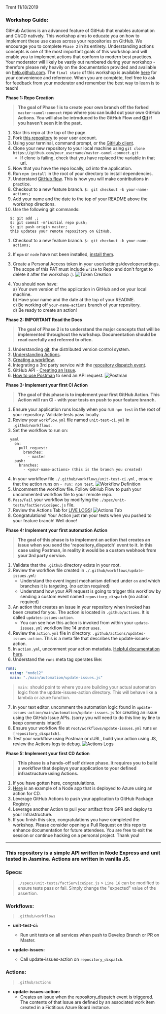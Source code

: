 Trent 11/18/2019

### Workshop Guide:

GitHub Actions is an advanced feature of GitHub that enables automation and CI/CD natively. This workshop aims to educate you on how to implement these use cases across your repositories on GitHub. We encourage you to complete `Phase 2` in its entirety. Understanding actions concepts is one of the most important goals of this workshop and will enable you to implement actions that conform to modern best practices. Your moderator will likely be vastly out numbered during your workshop - therefore please rely heavily on the documentation provided and available on [help.github.com](https://help.github.com/en). The `final state` of this workshop is available [here](https://github.com/WRK2009-Workflow/master-camel-connect) for your convenience and reference. When you are complete, feel free to ask for feedback from your moderator and remember the best way to learn is to teach!

**Phase 1: Repo Creation**

> **The goal of Phase 1 is to create your own branch off the forked `master-camel-connect` repo where you can build out your own GitHub Actions. You will also be introduced to the GitHub Flow and [Git](https://git-scm.com/book/en/v2/Getting-Started-What-is-Git%3F) if you haven't seen it in the past.**

1. Star this repo at the top of the page.
1. Fork [this repository](https://github.com/WRK2009-Workflow/master-camel-connect) to your user account.
1. Using your terminal, command prompt, or the [GitHub client](https://desktop.github.com).
1. Clone your new repository to your local machine using `git clone https://github.com/your_username/master-camel-connect.git`
   - If clone is failing, check that you have replaced the variable in that url.
1. Now that you have the repo locally, cd into the application.
1. Run `npm install` in the root of your directory to install dependencies.
1. Understand [GitHub flow](https://guides.github.com/introduction/flow/). This is how you will make contributions in practice.
1. Checkout to a new feature branch. `$: git checkout -b your-name-actions;`
1. Add your name and the date to the top of your README above the workshop directions.
1. Use the following git commands:

```
  $: git add .;
  $: git commit -m'initial repo push;
  $: git push origin master;
  this updates your remote repository on GitHub.
```

1. Checkout to a new feature branch. `$: git checkout -b your-name-actions;`

1. If `npm` or `node` have not been installed, [install them](https://www.guru99.com/download-install-node-js.html).
1. Create a Personal Access token in your user/settings/developersettings. The scope of this PAT must include `write` to Repo and don't forget to delete it after the workshop :).
   ![Token Creation](/images/token.png)
1. You should now have:  
   a) Your own version of the application in GitHub and on your local machine.  
   b) Have your name and the date at the top of your README.  
   c) Be working off `your-name-actions` branch of your repository.  
   d) Be ready to create an action!

**Phase 2: IMPORTANT Read the Docs**

> **The goal of Phase 2 is to understand the major concepts that will be implemented throughout the workshop. Documentation should be read carefully and referred to often.**

1. Understanding [git](https://git-scm.com/book/en/v2/Getting-Started-What-is-Git%3F), the distributed version control system.
1. [Understanding Actions](https://help.github.com/en/github/automating-your-workflow-with-github-actions/about-github-actions#core-concepts-for-github-actions).
1. [Creating a workflow](https://help.github.com/en/github/automating-your-workflow-with-github-actions/configuring-a-workflow).
1. Integrating a 3rd party service with the [repository dispatch event](https://developer.github.com/v3/repos/#create-a-repository-dispatch-event).
1. GitHub API - [Creating an Issue](https://developer.github.com/v3/issues/).
1. [How to use Postman](https://learning.getpostman.com/getting-started/) to send an API request.
   ![Postman](/images/postman.png)

**Phase 3: Implement your first CI Action**

> **The goal of this phase is to implement your first GitHub Action. This Action will run CI - with your tests on push to your feature branch.**

1. Ensure your application runs locally when you run `npm test` in the root of your repository. Validate tests pass locally.
2. Review your `workflow.yml` file named `unit-test-ci.yml` in `.github/workflows`.
3. Set the workflow to run on:

```
  yaml
    on:
      pull_request:
        branches:
          - master
    push:
      branches:
        - <your-name-actions> (this is the branch you created)
```

4. In your workflow file `./.github/workflows/unit-test-ci.yml` , ensure that the action runs on `- run: npm test`.
   ![Workflow Definition](/images/workflow.png)
5. Uncomment the workflow file. Follow GitHub Flow to push your uncommented workflow file to your remote repo.
6. `Pass/Fail` your workflow by modifying the `./spec/unit-tests/factServiceSpec.js` file.
7. Review the Actions Tab for [LIVE LOGS](https://github.blog/2019-08-08-github-actions-now-supports-ci-cd/)!
   ![Actions Tab](/images/actiontab.png)
8. Congratulations! Your Action just ran your tests when you pushed to your feature branch! Well done!

**Phase 4: Implement your first automation Action**

> **The goal of this phase is to implement an action that creates an issue when you send the 'repository_dispatch' event to it. In this case using Postman, in reality it would be a custom webhook from your 3rd party service.**

1. Validate that the `.github` directory exists in your root.
2. Review the workflow file created in `./.github/workflows/update-issues.yml`:
   - Understand the event ingest mechanism defined under `on` and which branches it is targeting. (no action required)
   - Understand how your API request is going to trigger this workflow by sending a custom event named `repository_dispatch` (no action required)
3. An action that creates an issue in your repository when invoked has been created for you. The action is located in `.github/actions`. It is called `updates-issues-action`.
   - You can see how this action is invoked from within your `update-issues.yml` workflow line 14 under `uses`.
4. Review the `action.yml` file in directory: `.github/actions/updates-issues-action`. This is a meta file that describes the update-issues-action.
5. In `action.yml`, uncomment your action metadata. [Helpful documentation here](https://help.github.com/en/github/automating-your-workflow-with-github-actions/metadata-syntax-for-github-actions).
6. Understand the `runs` meta tag operates like:

```yaml
runs:
  using: "node12"
  main: "./main/automation/update-issues.js"
```

> `main:` should point to where you are building your actual automation logic from the update-issues-action directory. This will behave like a lambda or azure function.

7. In your text editor, uncomment the automation logic found in `update-issues-action/main/automation/update-issues.js` for creating an issue using the GitHub Issue APIs. (sorry you will need to do this line by line to keep comments intact!)
8. Ensure your workflow file at `root/workflows/update-issues.yml` runs `on [repository_dispatch]`.
9. Test your workflow using Postman or cURL, build your action using JS, review the Actions logs to debug.
   ![Actions Logs](/images/actionlogs.png)

**Phase 5: Implement your first CD Action**

> **This phase is a hands-off self driven phase. It requires you to build a workflow that deploys your application to your defined infrastructure using Actions.**

1. If you have gotten here, congratulations.
1. [Here](https://github.com/alwell-kevin/calculator) is an example of a Node app that is deployed to Azure using an action for CD.
1. Leverage GitHub Actions to push your application to GitHub Package Registry.
1. Leverage another Action to pull your artifact from GPR and deploy to your Infrastructure.
1. If you finish this step, congratulations you have completed the workshop. Please consider opening a Pull Request on this repo to enhance documentation for future attendees. You are free to exit the session or continue hacking on a personal project. Thank you!

---

### This repository is a simple API written in Node Express and unit tested in Jasmine. Actions are written in vanilla JS.

### Specs:

> `./specs/unit-tests/factServiceSpec.js` > `Line 16` can be modified to ensure tests pass or fail. Simply change the "expected" value of the assertion.

### Workflows:

> `.github/workflows`

- **unit-test-ci:**

  - Run unit tests on all services when push to Develop Branch or PR on Master.

- **update-issues:**
  - Call update-issues-action on `repository_dispatch`.

### Actions:

> `.github/actions`

- **update-issues-action:**
  - Creates an issue when the repository_dispatch event is triggered. The contents of that Issue are defined by an associated work item created in a Fictitious Azure Board instance.
